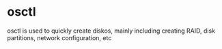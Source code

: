 # osctl
osctl is used to quickly create diskos, mainly including creating RAID, disk partitions, network configuration, etc
